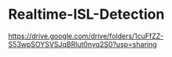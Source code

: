 # Realtime-ISL-Detection

https://drive.google.com/drive/folders/1cuFfZZ-S53wpSOYSVSJqBRlut0nyq2S0?usp=sharing
